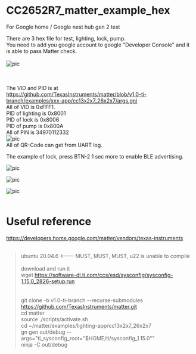 # CC2652R7_matter_example_hex
For Google home / Google nest hub gen 2 test

There are 3 hex file for test, lighting, lock, pump.<br>
You need to add you google account to google "Developer Console" and it is able to pass Matter check.<br>
<br>
![pic](pic/developer_console.png)<br><br><br>


The VID and PID is at https://github.com/TexasInstruments/matter/blob/v1.0-ti-branch/examples/xxx-app/cc13x2x7_26x2x7/args.gni <br>
All of VID is 0xFFF1.<br>
PID of lighting is 0x8001<br>
PID of lock is 0x8006<br>
PID of pump is 0x800A<br>
All of PIN is  34970112332<br>
![pic](pic/pin_qrcode.png)<br>
All of QR-Code can get from UART log.<br>

The example of lock, press BTN-2 1 sec more to enable BLE advertising.<br>

![pic](pic/lock.png)<br>

![pic](pic/lighting.png)<br>

![pic](pic/pump.png)<br>
<br>
# Useful reference
https://developers.home.google.com/matter/vendors/texas-instruments  
<br>
> ubuntu 20.04.6 <--- MUST, MUST, MUST, u22 is unable to compile  
> <br>
> download and run it  
> wget https://software-dl.ti.com/ccs/esd/sysconfig/sysconfig-1.15.0_2826-setup.run  
> <br>
> <br>
> git clone -b v1.0-ti-branch --recurse-submodules https://github.com/TexasInstruments/matter.git  
> cd matter  
> source ./scripts/activate.sh  
> cd ~/matter/examples/lighting-app/cc13x2x7_26x2x7  
> gn gen out/debug --args="ti_sysconfig_root=\"$HOME/ti/sysconfig_1.15.0\""  
> ninja -C out/debug  





